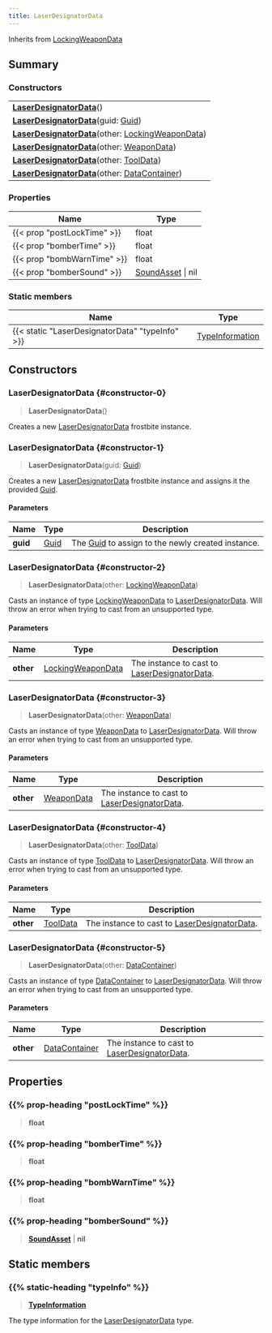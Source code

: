 ```yaml
---
title: LaserDesignatorData
---
```


Inherits from [LockingWeaponData](/vext/ref/fb/lockingweapondata)

## Summary

### Constructors

|  |
| --- |
| **[LaserDesignatorData](#constructor-0)**() |
| **[LaserDesignatorData](#constructor-1)**(guid: [Guid](/vext/ref/shared/type/guid)) |
| **[LaserDesignatorData](#constructor-2)**(other: [LockingWeaponData](/vext/ref/fb/lockingweapondata)) |
| **[LaserDesignatorData](#constructor-3)**(other: [WeaponData](/vext/ref/fb/weapondata)) |
| **[LaserDesignatorData](#constructor-4)**(other: [ToolData](/vext/ref/fb/tooldata)) |
| **[LaserDesignatorData](#constructor-5)**(other: [DataContainer](/vext/ref/shared/type/datacontainer)) |

### Properties

| Name | Type |
| ---- | ---- |
| {{< prop "postLockTime" >}} | float |
| {{< prop "bomberTime" >}} | float |
| {{< prop "bombWarnTime" >}} | float |
| {{< prop "bomberSound" >}} | [SoundAsset](/vext/ref/fb/soundasset) \| nil |

### Static members

| Name | Type |
| ---- | ---- |
| {{< static "LaserDesignatorData" "typeInfo" >}} | [TypeInformation](/vext/ref/shared/type/typeinformation) |

## Constructors

### LaserDesignatorData {#constructor-0}

> **LaserDesignatorData**()

Creates a new [LaserDesignatorData](/vext/ref/fb/laserdesignatordata) frostbite instance.

### LaserDesignatorData {#constructor-1}

> **LaserDesignatorData**(guid: [Guid](/vext/ref/shared/type/guid))

Creates a new [LaserDesignatorData](/vext/ref/fb/laserdesignatordata) frostbite instance and assigns it the provided [Guid](/vext/ref/shared/type/guid).

#### Parameters

| Name | Type | Description |
| ---- | ---- | ----------- |
| **guid** | [Guid](/vext/ref/shared/type/guid) | The [Guid](/vext/ref/shared/type/guid) to assign to the newly created instance. |

### LaserDesignatorData {#constructor-2}

> **LaserDesignatorData**(other: [LockingWeaponData](/vext/ref/fb/lockingweapondata))

Casts an instance of type [LockingWeaponData](/vext/ref/fb/lockingweapondata) to [LaserDesignatorData](/vext/ref/fb/laserdesignatordata). Will throw an error when trying to cast from an unsupported type.

#### Parameters

| Name | Type | Description |
| ---- | ---- | ----------- |
| **other** | [LockingWeaponData](/vext/ref/fb/lockingweapondata) | The instance to cast to [LaserDesignatorData](/vext/ref/fb/laserdesignatordata). |

### LaserDesignatorData {#constructor-3}

> **LaserDesignatorData**(other: [WeaponData](/vext/ref/fb/weapondata))

Casts an instance of type [WeaponData](/vext/ref/fb/weapondata) to [LaserDesignatorData](/vext/ref/fb/laserdesignatordata). Will throw an error when trying to cast from an unsupported type.

#### Parameters

| Name | Type | Description |
| ---- | ---- | ----------- |
| **other** | [WeaponData](/vext/ref/fb/weapondata) | The instance to cast to [LaserDesignatorData](/vext/ref/fb/laserdesignatordata). |

### LaserDesignatorData {#constructor-4}

> **LaserDesignatorData**(other: [ToolData](/vext/ref/fb/tooldata))

Casts an instance of type [ToolData](/vext/ref/fb/tooldata) to [LaserDesignatorData](/vext/ref/fb/laserdesignatordata). Will throw an error when trying to cast from an unsupported type.

#### Parameters

| Name | Type | Description |
| ---- | ---- | ----------- |
| **other** | [ToolData](/vext/ref/fb/tooldata) | The instance to cast to [LaserDesignatorData](/vext/ref/fb/laserdesignatordata). |

### LaserDesignatorData {#constructor-5}

> **LaserDesignatorData**(other: [DataContainer](/vext/ref/shared/type/datacontainer))

Casts an instance of type [DataContainer](/vext/ref/shared/type/datacontainer) to [LaserDesignatorData](/vext/ref/fb/laserdesignatordata). Will throw an error when trying to cast from an unsupported type.

#### Parameters

| Name | Type | Description |
| ---- | ---- | ----------- |
| **other** | [DataContainer](/vext/ref/shared/type/datacontainer) | The instance to cast to [LaserDesignatorData](/vext/ref/fb/laserdesignatordata). |

## Properties

### {{% prop-heading "postLockTime" %}}

> **float**

### {{% prop-heading "bomberTime" %}}

> **float**

### {{% prop-heading "bombWarnTime" %}}

> **float**

### {{% prop-heading "bomberSound" %}}

> **[SoundAsset](/vext/ref/fb/soundasset)** \| **nil**

## Static members

### {{% static-heading "typeInfo" %}}

> **[TypeInformation](/vext/ref/shared/type/typeinformation)**

The type information for the [LaserDesignatorData](/vext/ref/fb/laserdesignatordata) type.

